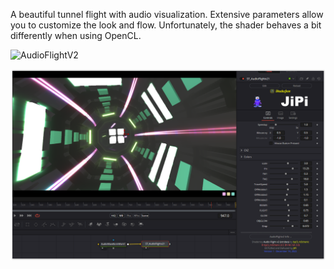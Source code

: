 

<!-- +++ DO NOT REMOVE THIS COMMENT +++ DO NOT ADD OR EDIT ANY TEXT BEFORE THIS LINE +++ IT WOULD BE A REALLY BAD IDEA +++ -->

A beautiful tunnel flight with audio visualization. Extensive parameters allow you to customize the look and flow. Unfortunately, the shader behaves a bit differently when using OpenCL.

![AudioFlightV2](https://user-images.githubusercontent.com/78935215/208448587-a6e76de5-87cc-4f92-9472-51f5ca98a11f.gif)

[![Thumbnail](AudioFlightv2_screenshot.png)](https://www.shadertoy.com/view/dd2XDd "View on Shadertoy.com")

<!-- +++ DO NOT REMOVE THIS COMMENT +++ DO NOT EDIT ANY TEXT THAT COMES AFTER THIS LINE +++ TRUST ME: JUST DON'T DO IT +++ -->


